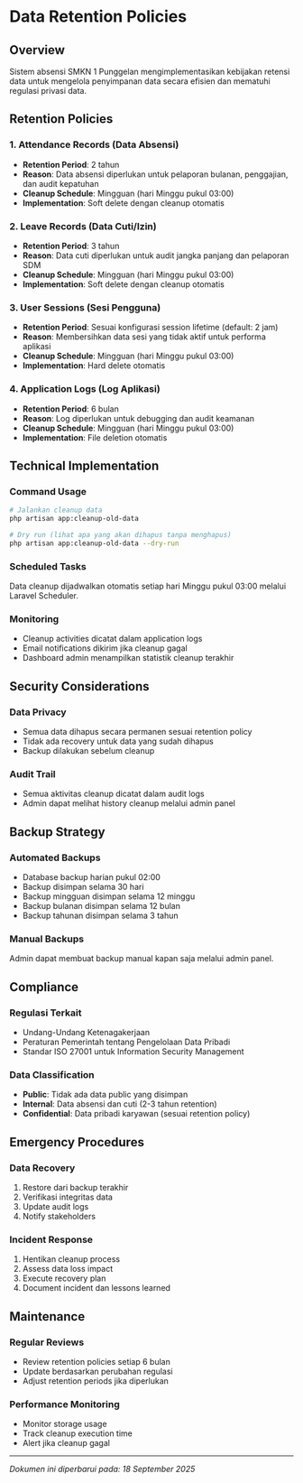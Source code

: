 # Data Retention Policies

## Overview
Sistem absensi SMKN 1 Punggelan mengimplementasikan kebijakan retensi data untuk mengelola penyimpanan data secara efisien dan mematuhi regulasi privasi data.

## Retention Policies

### 1. Attendance Records (Data Absensi)
- **Retention Period**: 2 tahun
- **Reason**: Data absensi diperlukan untuk pelaporan bulanan, penggajian, dan audit kepatuhan
- **Cleanup Schedule**: Mingguan (hari Minggu pukul 03:00)
- **Implementation**: Soft delete dengan cleanup otomatis

### 2. Leave Records (Data Cuti/Izin)
- **Retention Period**: 3 tahun
- **Reason**: Data cuti diperlukan untuk audit jangka panjang dan pelaporan SDM
- **Cleanup Schedule**: Mingguan (hari Minggu pukul 03:00)
- **Implementation**: Soft delete dengan cleanup otomatis

### 3. User Sessions (Sesi Pengguna)
- **Retention Period**: Sesuai konfigurasi session lifetime (default: 2 jam)
- **Reason**: Membersihkan data sesi yang tidak aktif untuk performa aplikasi
- **Cleanup Schedule**: Mingguan (hari Minggu pukul 03:00)
- **Implementation**: Hard delete otomatis

### 4. Application Logs (Log Aplikasi)
- **Retention Period**: 6 bulan
- **Reason**: Log diperlukan untuk debugging dan audit keamanan
- **Cleanup Schedule**: Mingguan (hari Minggu pukul 03:00)
- **Implementation**: File deletion otomatis

## Technical Implementation

### Command Usage
```bash
# Jalankan cleanup data
php artisan app:cleanup-old-data

# Dry run (lihat apa yang akan dihapus tanpa menghapus)
php artisan app:cleanup-old-data --dry-run
```

### Scheduled Tasks
Data cleanup dijadwalkan otomatis setiap hari Minggu pukul 03:00 melalui Laravel Scheduler.

### Monitoring
- Cleanup activities dicatat dalam application logs
- Email notifications dikirim jika cleanup gagal
- Dashboard admin menampilkan statistik cleanup terakhir

## Security Considerations

### Data Privacy
- Semua data dihapus secara permanen sesuai retention policy
- Tidak ada recovery untuk data yang sudah dihapus
- Backup dilakukan sebelum cleanup

### Audit Trail
- Semua aktivitas cleanup dicatat dalam audit logs
- Admin dapat melihat history cleanup melalui admin panel

## Backup Strategy

### Automated Backups
- Database backup harian pukul 02:00
- Backup disimpan selama 30 hari
- Backup mingguan disimpan selama 12 minggu
- Backup bulanan disimpan selama 12 bulan
- Backup tahunan disimpan selama 3 tahun

### Manual Backups
Admin dapat membuat backup manual kapan saja melalui admin panel.

## Compliance

### Regulasi Terkait
- Undang-Undang Ketenagakerjaan
- Peraturan Pemerintah tentang Pengelolaan Data Pribadi
- Standar ISO 27001 untuk Information Security Management

### Data Classification
- **Public**: Tidak ada data public yang disimpan
- **Internal**: Data absensi dan cuti (2-3 tahun retention)
- **Confidential**: Data pribadi karyawan (sesuai retention policy)

## Emergency Procedures

### Data Recovery
1. Restore dari backup terakhir
2. Verifikasi integritas data
3. Update audit logs
4. Notify stakeholders

### Incident Response
1. Hentikan cleanup process
2. Assess data loss impact
3. Execute recovery plan
4. Document incident dan lessons learned

## Maintenance

### Regular Reviews
- Review retention policies setiap 6 bulan
- Update berdasarkan perubahan regulasi
- Adjust retention periods jika diperlukan

### Performance Monitoring
- Monitor storage usage
- Track cleanup execution time
- Alert jika cleanup gagal

---

*Dokumen ini diperbarui pada: 18 September 2025*
